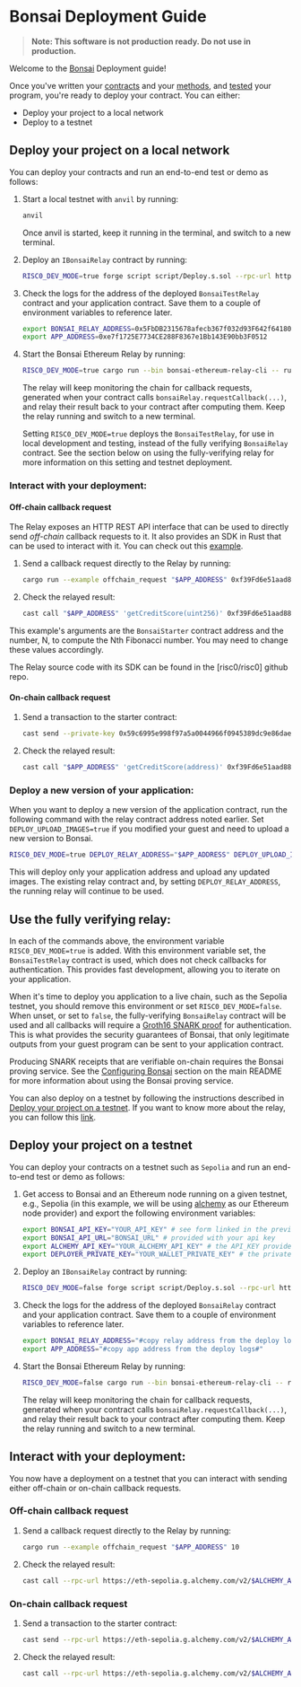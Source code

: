 # Bonsai Deployment Guide
> **Note: This software is not production ready. Do not use in production.**

Welcome to the [Bonsai] Deployment guide! 

Once you've written your [contracts] and your [methods], and [tested] your program, you're ready to deploy your contract. You can either:
- Deploy your project to a local network
- Deploy to a testnet

## Deploy your project on a local network

You can deploy your contracts and run an end-to-end test or demo as follows:

1. Start a local testnet with `anvil` by running:

    ```bash
    anvil
    ```

    Once anvil is started, keep it running in the terminal, and switch to a new terminal.

2. Deploy an `IBonsaiRelay` contract by running:

    ```bash
    RISC0_DEV_MODE=true forge script script/Deploy.s.sol --rpc-url http://localhost:8545 --broadcast
    ```

3. Check the logs for the address of the deployed `BonsaiTestRelay` contract and your application contract.
   Save them to a couple of environment variables to reference later.

    ```bash
    export BONSAI_RELAY_ADDRESS=0x5FbDB2315678afecb367f032d93F642f64180aa3
    export APP_ADDRESS=0xe7f1725E7734CE288F8367e1Bb143E90bb3F0512
    ```

4. Start the Bonsai Ethereum Relay by running:

    ```bash
    RISC0_DEV_MODE=true cargo run --bin bonsai-ethereum-relay-cli -- run --relay-address "$BONSAI_RELAY_ADDRESS"
    ```

    The relay will keep monitoring the chain for callback requests, generated when your contract calls `bonsaiRelay.requestCallback(...)`, and relay their result back to your contract after computing them.
    Keep the relay running and switch to a new terminal.

    Setting `RISC0_DEV_MODE=true` deploys the `BonsaiTestRelay`, for use in local development and testing, instead of the fully verifying `BonsaiRelay` contract.
    See the section below on using the fully-verifying relay for more information on this setting and testnet deployment.

### Interact with your deployment:

#### Off-chain callback request

The Relay exposes an HTTP REST API interface that can be used to directly send *off-chain* callback requests to it.
It also provides an SDK in Rust that can be used to interact with it. You can check out this [example](relay/examples/offchain_request.rs).

1. Send a callback request directly to the Relay by running:

    ```bash
    cargo run --example offchain_request "$APP_ADDRESS" 0xf39Fd6e51aad88F6F4ce6aB8827279cffFb92266
    ```

2. Check the relayed result:

    ```bash
    cast call "$APP_ADDRESS" 'getCreditScore(uint256)' 0xf39Fd6e51aad88F6F4ce6aB8827279cffFb92266
    ```

This example's arguments are the `BonsaiStarter` contract address and the number, N, to compute the Nth Fibonacci number.
You may need to change these values accordingly.

The Relay source code with its SDK can be found in the [risc0/risc0] github repo.

#### On-chain callback request

1. Send a transaction to the starter contract:

    ```bash
    cast send --private-key 0x59c6995e998f97a5a0044966f0945389dc9e86dae88c7a8412f4603b6b78690d --gas-limit 100000 "$APP_ADDRESS" 'calculateCreditScore(address)' 0xf39Fd6e51aad88F6F4ce6aB8827279cffFb92266
    ```

2. Check the relayed result:

    ```bash
    cast call "$APP_ADDRESS" 'getCreditScore(address)' 0xf39Fd6e51aad88F6F4ce6aB8827279cffFb92266
    ```

### Deploy a new version of your application:

When you want to deploy a new version of the application contract, run the following command with the relay contract address noted earlier.
Set `DEPLOY_UPLOAD_IMAGES=true` if you modified your guest and need to upload a new version to Bonsai.

```bash
RISC0_DEV_MODE=true DEPLOY_RELAY_ADDRESS="$APP_ADDRESS" DEPLOY_UPLOAD_IMAGES=true forge script script/Deploy.s.sol --rpc-url http://localhost:8545 --broadcast
```

This will deploy only your application address and upload any updated images.
The existing relay contract and, by setting `DEPLOY_RELAY_ADDRESS`, the running relay will continue to be used.

## Use the fully verifying relay:

In each of the commands above, the environment variable `RISC0_DEV_MODE=true` is added.
With this environment variable set, the `BonsaiTestRelay` contract is used, which does not check callbacks for authentication.
This provides fast development, allowing you to iterate on your application.

When it's time to deploy you application to a live chain, such as the Sepolia testnet, you should remove this environment or set `RISC0_DEV_MODE=false`.
When unset, or set to `false`, the fully-verifying `BonsaiRelay` contract will be used and all callbacks will require a [Groth16 SNARK proof] for authentication.
This is what provides the security guarantees of Bonsai, that only legitimate outputs from your guest program can be sent to your application contract.

Producing SNARK receipts that are verifiable on-chain requires the Bonsai proving service.
See the [Configuring Bonsai](/README.md#configuring-bonsai) section on the main README for more information about using the Bonsai proving service.

You can also deploy on a testnet by following the instructions described in [Deploy your project on a testnet](#deploy-your-project-on-a-testnet).
If you want to know more about the relay, you can follow this [link](https://github.com/risc0/risc0/tree/main/bonsai/ethereum-relay).

## Deploy your project on a testnet

You can deploy your contracts on a testnet such as `Sepolia` and run an end-to-end test or demo as follows:

1. Get access to Bonsai and an Ethereum node running on a given testnet, e.g., Sepolia (in this example, we will be using [alchemy](https://www.alchemy.com/) as our Ethereum node provider) and export the following environment variables:

    ```bash
    export BONSAI_API_KEY="YOUR_API_KEY" # see form linked in the previous section
    export BONSAI_API_URL="BONSAI_URL" # provided with your api key
    export ALCHEMY_API_KEY="YOUR_ALCHEMY_API_KEY" # the API_KEY provided with an alchemy account
    export DEPLOYER_PRIVATE_KEY="YOUR_WALLET_PRIVATE_KEY" # the private key of your Ethereum testnet wallet e.g., Sepolia
    ```

2.  Deploy an `IBonsaiRelay` contract by running:

    ```bash
    RISC0_DEV_MODE=false forge script script/Deploy.s.sol --rpc-url https://eth-sepolia.g.alchemy.com/v2/$ALCHEMY_API_KEY --broadcast
    ```

3. Check the logs for the address of the deployed `BonsaiRelay` contract and your application contract.
   Save them to a couple of environment variables to reference later.

    ```bash
    export BONSAI_RELAY_ADDRESS="#copy relay address from the deploy logs#"
    export APP_ADDRESS="#copy app address from the deploy logs#"
    ```

4. Start the Bonsai Ethereum Relay by running:

    ```bash
    RISC0_DEV_MODE=false cargo run --bin bonsai-ethereum-relay-cli -- run --relay-address "$BONSAI_RELAY_ADDRESS" --eth-node wss://eth-sepolia.g.alchemy.com/v2/$ALCHEMY_API_KEY --eth-chain-id 11155111 --private-key "$DEPLOYER_PRIVATE_KEY"
    ```

    The relay will keep monitoring the chain for callback requests, generated when your contract calls `bonsaiRelay.requestCallback(...)`, and relay their result back to your contract after computing them.
    Keep the relay running and switch to a new terminal.

## Interact with your deployment:

You now have a deployment on a testnet that you can interact with sending either off-chain or on-chain callback requests.

### Off-chain callback request

1. Send a callback request directly to the Relay by running:

    ```bash
    cargo run --example offchain_request "$APP_ADDRESS" 10
    ```

2. Check the relayed result:

    ```bash
    cast call --rpc-url https://eth-sepolia.g.alchemy.com/v2/$ALCHEMY_API_KEY "$APP_ADDRESS" 'fibonacci(uint256)' 10
    ```

### On-chain callback request

1. Send a transaction to the starter contract:

    ```bash
    cast send --rpc-url https://eth-sepolia.g.alchemy.com/v2/$ALCHEMY_API_KEY --private-key "$DEPLOYER_PRIVATE_KEY" --gas-limit 100000 "$APP_ADDRESS" 'calculateFibonacci(uint256)' 5
    ```

2. Check the relayed result:

    ```bash
    cast call --rpc-url https://eth-sepolia.g.alchemy.com/v2/$ALCHEMY_API_KEY "$APP_ADDRESS" 'fibonacci(uint256)' 5
    ```

[Bonsai]: https://risczero.com/bonsai
[contracts]: https://github.com/risc0/bonsai-foundry-template/tree/main/contracts
[methods]: https://github.com/risc0/bonsai-foundry-template/tree/main/methods
[tested]: https://github.com/risc0/bonsai-foundry-template/tree/main#test-your-project
[Groth16 SNARK proof]: https://www.risczero.com/news/on-chain-verification
